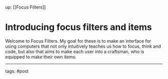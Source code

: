 up: [[Focus Filters]]
# Introducing focus filters and items

Welcome to Focus Filters. My goal for these is to make an interface for using computers that not only intuitively teaches us how to focus, think and code, but also that aims to make each user into a craftsman, who is equipped to make their own items.







---
tags: #post 